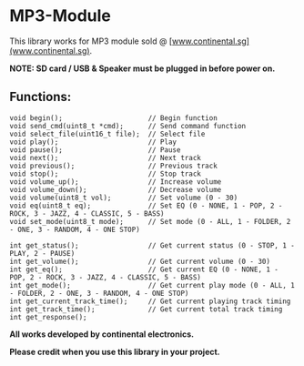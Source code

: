 # MP3-Module

This library works for MP3 module sold @ [www.continental.sg](www.continental.sg).

**NOTE: SD card / USB & Speaker must be plugged in before power on.**

## Functions:
```
void begin();                     // Begin function
void send_cmd(uint8_t *cmd);      // Send command function
void select_file(uint16_t file);  // Select file
void play();                      // Play
void pause();                     // Pause
void next();                      // Next track
void previous();                  // Previous track
void stop();                      // Stop track
void volume_up();                 // Increase volume
void volume_down();               // Decrease volume
void volume(uint8_t vol);         // Set volume (0 - 30)
void eq(uint8_t eq);              // Set EQ (0 - NONE, 1 - POP, 2 - ROCK, 3 - JAZZ, 4 - CLASSIC, 5 - BASS)
void set_mode(uint8_t mode);      // Set mode (0 - ALL, 1 - FOLDER, 2 - ONE, 3 - RANDOM, 4 - ONE STOP)

int get_status();                 // Get current status (0 - STOP, 1 - PLAY, 2 - PAUSE)
int get_volume();                 // Get current volume (0 - 30)
int get_eq();                     // Get current EQ (0 - NONE, 1 - POP, 2 - ROCK, 3 - JAZZ, 4 - CLASSIC, 5 - BASS)
int get_mode();                   // Get current play mode (0 - ALL, 1 - FOLDER, 2 - ONE, 3 - RANDOM, 4 - ONE STOP)
int get_current_track_time();     // Get current playing track timing
int get_track_time();             // Get current total track timing
int get_response();
```

**All works developed by continental electronics.**

**Please credit when you use this library in your project.**
